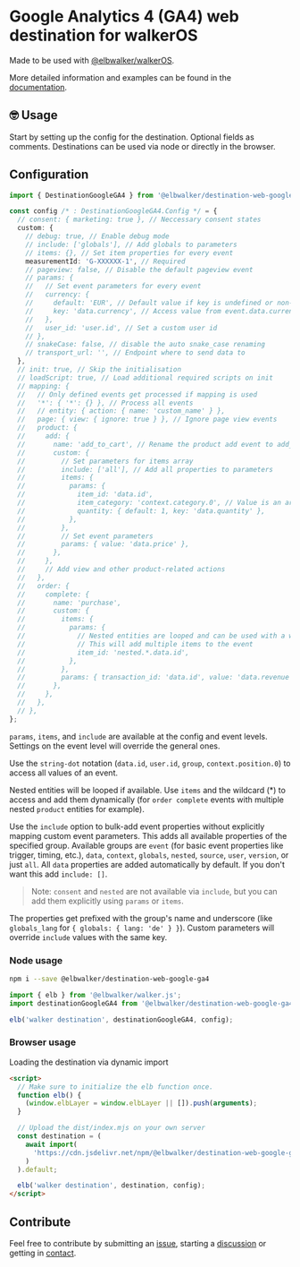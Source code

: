 # Google Analytics 4 (GA4) web destination for walkerOS

Made to be used with
[@elbwalker/walkerOS](https://github.com/elbwalker/walkerOS).

More detailed information and examples can be found in the
[documentation](https://docs.elbwalker.com/).

## 🤓 Usage

Start by setting up the config for the destination. Optional fields as comments.
Destinations can be used via node or directly in the browser.

## Configuration

```ts
import { DestinationGoogleGA4 } from '@elbwalker/destination-web-google-ga4';

const config /* : DestinationGoogleGA4.Config */ = {
  // consent: { marketing: true }, // Neccessary consent states
  custom: {
    // debug: true, // Enable debug mode
    // include: ['globals'], // Add globals to parameters
    // items: {}, // Set item properties for every event
    measurementId: 'G-XXXXXX-1', // Required
    // pageview: false, // Disable the default pageview event
    // params: {
    //   // Set event parameters for every event
    //   currency: {
    //     default: 'EUR', // Default value if key is undefined or non-existent
    //     key: 'data.currency', // Access value from event.data.currency
    //   },
    //   user_id: 'user.id', // Set a custom user id
    // },
    // snakeCase: false, // disable the auto snake_case renaming
    // transport_url: '', // Endpoint where to send data to
  },
  // init: true, // Skip the initialisation
  // loadScript: true, // Load additional required scripts on init
  // mapping: {
  //   // Only defined events get processed if mapping is used
  //   '*': { '*': {} }, // Process all events
  //   // entity: { action: { name: 'custom_name' } },
  //   page: { view: { ignore: true } }, // Ignore page view events
  //   product: {
  //     add: {
  //       name: 'add_to_cart', // Rename the product add event to add_to_cart
  //       custom: {
  //         // Set parameters for items array
  //         include: ['all'], // Add all properties to parameters
  //         items: {
  //           params: {
  //             item_id: 'data.id',
  //             item_category: 'context.category.0', // Value is an array
  //             quantity: { default: 1, key: 'data.quantity' },
  //           },
  //         },
  //         // Set event parameters
  //         params: { value: 'data.price' },
  //       },
  //     },
  //     // Add view and other product-related actions
  //   },
  //   order: {
  //     complete: {
  //       name: 'purchase',
  //       custom: {
  //         items: {
  //           params: {
  //             // Nested entities are looped and can be used with a wildcard
  //             // This will add multiple items to the event
  //             item_id: 'nested.*.data.id',
  //           },
  //         },
  //         params: { transaction_id: 'data.id', value: 'data.revenue' },
  //       },
  //     },
  //   },
  // },
};
```

`params`, `items`, and `include` are available at the config and event levels.
Settings on the event level will override the general ones.

Use the `string-dot` notation (`data.id`, `user.id`, `group`,
`context.position.0`) to access all values of an event.

Nested entities will be looped if available. Use `items` and the wildcard (\*)
to access and add them dynamically (for `order complete` events with multiple
nested `product` entities for example).

Use the `include` option to bulk-add event properties without explicitly mapping
custom event parameters. This adds all available properties of the specified
group. Available groups are `event` (for basic event properties like trigger,
timing, etc.), `data`, `context`, `globals`, `nested`, `source`, `user`,
`version`, or just `all`. All `data` properties are added automatically by
default. If you don't want this add `include: []`.

> Note: `consent` and `nested` are not available via `include`, but you can add
> them explicitly using `params` or `items`.

The properties get prefixed with the group's name and underscore (like
`globals_lang` for `{ globals: { lang: 'de' } }`). Custom parameters will
override `include` values with the same key.

### Node usage

```sh
npm i --save @elbwalker/destination-web-google-ga4
```

```ts
import { elb } from '@elbwalker/walker.js';
import destinationGoogleGA4 from '@elbwalker/destination-web-google-ga4';

elb('walker destination', destinationGoogleGA4, config);
```

### Browser usage

Loading the destination via dynamic import

```html
<script>
  // Make sure to initialize the elb function once.
  function elb() {
    (window.elbLayer = window.elbLayer || []).push(arguments);
  }

  // Upload the dist/index.mjs on your own server
  const destination = (
    await import(
      'https://cdn.jsdelivr.net/npm/@elbwalker/destination-web-google-ga4/dist/index.mjs'
    )
  ).default;

  elb('walker destination', destination, config);
</script>
```

## Contribute

Feel free to contribute by submitting an
[issue](https://github.com/elbwalker/walkerOS/issues), starting a
[discussion](https://github.com/elbwalker/walkerOS/discussions) or getting in
[contact](https://calendly.com/elb-alexander/30min).
